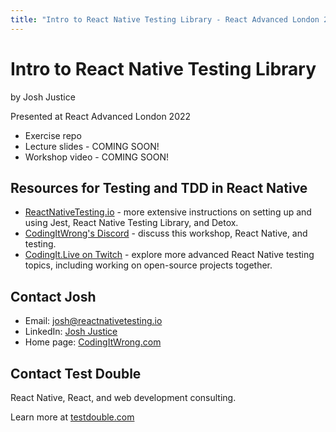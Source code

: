 ```yaml
---
title: "Intro to React Native Testing Library - React Advanced London 2022"
---
```


# Intro to React Native Testing Library

by Josh Justice

Presented at React Advanced London 2022

- Exercise repo
- Lecture slides - COMING SOON!
- Workshop video - COMING SOON!

## Resources for Testing and TDD in React Native

- [ReactNativeTesting.io](/) - more extensive instructions on setting up and using Jest, React Native Testing Library, and Detox.
- [CodingItWrong's Discord](https://discord.gg/jVXCxZPF6f) - discuss this workshop, React Native, and testing.
- [CodingIt.Live on Twitch](https://codingit.live) - explore more advanced React Native testing topics, including working on open-source projects together.

## Contact Josh

- Email: [josh@reactnativetesting.io](mailto:josh@reactnativetesting.io)
- LinkedIn: [Josh Justice](https://www.linkedin.com/in/jjustice/)
- Home page: [CodingItWrong.com](https://codingitwrong.com)

## Contact Test Double

React Native, React, and web development consulting.

Learn more at [testdouble.com](https://testdouble.com/)
